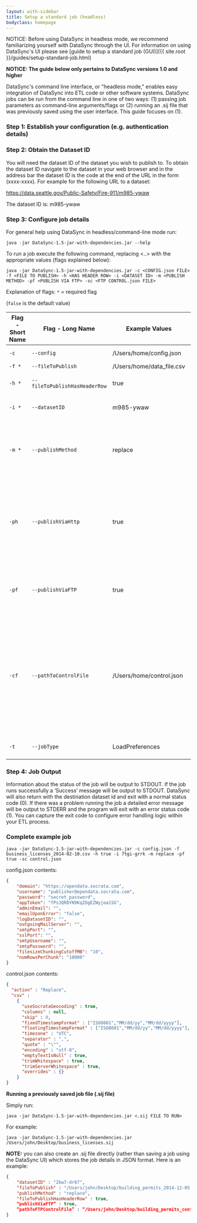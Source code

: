 ```yaml
---
layout: with-sidebar
title: Setup a standard job (headless)
bodyclass: homepage
---
```


NOTICE: Before using DataSync in headless mode, we recommend familiarizing yourself with DataSync through the UI.  For information on using DataSync's UI please see [guide to setup a standard job (GUI)]({{ site.root }}/guides/setup-standard-job.html)

<div class="well">
<strong>NOTICE: The guide below only pertains to DataSync versions 1.0 and higher</strong>
</div>

DataSync's command line interface, or "headless mode," enables easy integration of DataSync into ETL code or other software systems.  DataSync jobs can be run from the command line in one of two ways: (1) passing job parameters as command-line arguments/flags or (2) running an .sij file that was previously saved using the user interface. This guide focuses on (1). 

### Step 1: Establish your configuration (e.g. authentication details)


### Step 2: Obtain the Dataset ID
You will need the dataset ID of the dataset you wish to publish to. To obtain the dataset ID navigate to the dataset in your web browser and in the address bar the dataset ID is the code at the end of the URL in the form (xxxx-xxxx). For example for the following URL to a dataset:

https://data.seattle.gov/Public-Safety/Fire-911/m985-ywaw

The dataset ID is: m985-ywaw


### Step 3: Configure job details
For general help using DataSync in headless/command-line mode run:

```
java -jar DataSync-1.5-jar-with-dependencies.jar --help
```
To run a job execute the following command, replacing <..> with the appropriate values (flags explained below):
```
java -jar DataSync-1.5-jar-with-dependencies.jar -c <CONFIG.json FILE> -f <FILE TO PUBLISH> -h <HAS HEADER ROW> -i <DATASET ID> -m <PUBLISH METHOD> -pf <PUBLISH VIA FTP> -sc <FTP CONTROL.json FILE>
```

Explanation of flags:
`*` = required flag

<table>
  <thead>
    <tr>
      <th>Flag - Short Name</th>
      <th>Flag - Long Name</th>
      <th>Example Values</th>
      <th>Description</th>
    </tr>
  </thead>
  <tbody>
    <tr>
      <td style='text-align: left;'><code>-c</code></td>
      <td style='text-align: left;'><code>--config</code></td>
      <td style='text-align: left;'>/Users/home/config.json</td>
      <td style='text-align: left;'>Points to the config.json file you created in Step 1</td>
    </tr>
    <tr>
      <td style='text-align: left;'><code>-f *</code></td>
      <td style='text-align: left;'><code>--fileToPublish</code></td>
      <td style='text-align: left;'>/Users/home/data_file.csv</td>
      <td style='text-align: left;'>CSV or TSV file to publish</td>
    </tr>
    <tr>
      <td style='text-align: left;'><code>-h *</code></td>
      <td style='text-align: left;'><code>--fileToPublishHasHeaderRow</code></td>
      <td style='text-align: left;'>true</td>
      <td style='text-align: left;'>Set this to <code>true</code> if the file to publish has a header row, otherwise set it to <code>false</code></td>
    </tr>
    <tr>
      <td style='text-align: left;'><code>-i *</code></td>
      <td style='text-align: left;'><code>--datasetID</code></td>
      <td style='text-align: left;'>m985-ywaw</td>
      <td style='text-align: left;'>The identifier of the dataset to publish to obtained in Step 2</td>
    </tr>
    <tr>
      <td style='text-align: left;'><code>-m *</code></td>
      <td style='text-align: left;'><code>--publishMethod</code></td>
      <td style='text-align: left;'>replace</td>
      <td style='text-align: left;'>Specifies the publish method to use (<code>replace</code>, <code>upsert</code>, <code>append</code>, and <code>delete</code> are the only acceptable values, for details on the publishing methods refer to Step 3 of the <a href='http://socrata.github.io/datasync/guides/setup-standard-job.html'>Setup a Standard Job (GUI)</a></td>
    </tr>
    <tr>
      <td style='text-align: left;'><code>-ph</code></td>
      <td style='text-align: left;'><code>--publishViaHttp</code></td>
      <td style='text-align: left;'>true</td>
      <td style='text-align: left;'>Set this to <code>true</code> to use replace-via-http, which is the preferred update method because is highly efficient and can reliably handle very large files (1 million+ rows). If <code>false</code> and <code>publishViaFTP</code> is <code>false</code>, perform the dataset update using Soda2. (<code>false</code> is the default value)</td>(<code>false</code> is the default value)</td>
    </tr>
    <tr>
      <td style='text-align: left;'><code>-pf</code></td>
      <td style='text-align: left;'><code>--publishViaFTP</code></td>
      <td style='text-align: left;'>true</td>
      <td style='text-align: left;'>Set this to <code>true</code> to use FTP (currently only works for <code>replace</code>). If <code>false</code> and <code>publishViaHttp</code> is <code>false</code>,perform the dataset update using Soda2. (<code>false</code> is the default value)</td>
    </tr>
    <tr>
      <td style='text-align: left;'><code>-cf</code></td>
      <td style='text-align: left;'><code>--pathToControlFile</code></td>
      <td style='text-align: left;'>/Users/home/control.json</td>
      <td style='text-align: left;'>Specifies a Control file that configures &#8216;replace via HTTP&#8217; and &#8216;replace via FTP&#8217; jobs.  Only required when <code>-ph</code>,<code>--publishViaHttp</code> or <code>-pf</code>,<code>--publishViaFTP</code> is set to <code>true</code>. When this flag is set the <em><code>-h</code>,<code>--fileToPublishHasHeaderRow</code></em> and <em><code>-m</code>,<code>--publishMethod</code></em> flags are overridden by the settings in the supplied Control.json file. For more information on creating a control file, please see <a href='http://socrata.github.io/datasync/resources/ftp-control-config.html' Creating your control file></a></td>
    </tr>
    <tr>
      <td style='text-align: left;'><code>-t</code></td>
      <td style='text-align: left;'><code>--jobType</code></td>
      <td style='text-align: left;'>LoadPreferences</td>
      <td style='text-align: left;'>Specifies the type of job to run (default is &#8216;IntegrationJob&#8217;)</td>
    </tr>
  </tbody>
</table>

### Step 4: Job Output
Information about the status of the job will be output to STDOUT. If the job runs successfully a ‘Success’ message will be output to STDOUT.  DataSync will also return with the destination dataset id and exit with a normal status code (0). If there was a problem running the job a detailed error message will be output to STDERR and the program will exit with an error status code (1). You can capture the exit code to configure error handling logic within your ETL process.

### Complete example job

```
java -jar DataSync-1.5-jar-with-dependencies.jar -c config.json -f business_licenses_2014-02-10.csv -h true -i 7tgi-grrk -m replace -pf true -sc control.json
```

config.json contents:
```json
{
    "domain": "https://opendata.socrata.com",
    "username": "publisher@opendata.socrata.com",
    "password": "secret_password",
    "appToken": "fPsJQRDYN9KqZOgEZWyjoa1SG",
    "adminEmail": "",
    "emailUponError": "false",
    "logDatasetID": "",
    "outgoingMailServer": "",
    "smtpPort": "",
    "sslPort": "",
    "smtpUsername": "",
    "smtpPassword": "",
    "filesizeChunkingCutoffMB": "10",
    "numRowsPerChunk": "10000"
}
```

control.json contents:
```json
{
  "action" : "Replace",
  "csv" :
    {
      "useSocrataGeocoding" : true,
      "columns" : null,
      "skip" : 0,
      "fixedTimestampFormat" : ["ISO8601","MM/dd/yy","MM/dd/yyyy"],
      "floatingTimestampFormat" : ["ISO8601","MM/dd/yy","MM/dd/yyyy"],
      "timezone" : "UTC",
      "separator" : ",",
      "quote" : "\"",
      "encoding" : "utf-8",
      "emptyTextIsNull" : true,
      "trimWhitespace" : true,
      "trimServerWhitespace" : true,
      "overrides" : {}
    }
}
```

**Running a previously saved job file (.sij file)**

Simply run:

```
java -jar DataSync-1.5-jar-with-dependencies.jar <.sij FILE TO RUN>
```

For example:

```
java -jar DataSync-1.5-jar-with-dependencies.jar /Users/john/Desktop/business_licenses.sij
```

**NOTE:** you can also create an .sij file directly (rather than saving a job using the DataSync UI) which stores the job details in JSON format. Here is an example:

```json
{
    "datasetID" : "2bw7-dr67",
    "fileToPublish" : "/Users/john/Desktop/building_permits_2014-12-05.csv",
    "publishMethod" : "replace",
    "fileToPublishHasHeaderRow" : true,
    “publishViaFTP” : true,
    “pathToFTPControlFile” : “/Users/john/Desktop/building_permits_control.json”
}
```
